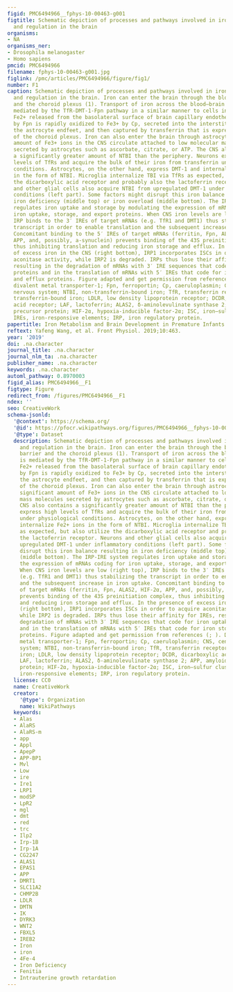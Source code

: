 ```yaml
---
figid: PMC6494966__fphys-10-00463-g001
figtitle: Schematic depiction of processes and pathways involved in iron homeostasis
  and regulation in the brain
organisms:
- NA
organisms_ner:
- Drosophila melanogaster
- Homo sapiens
pmcid: PMC6494966
filename: fphys-10-00463-g001.jpg
figlink: /pmc/articles/PMC6494966/figure/fig1/
number: F1
caption: Schematic depiction of processes and pathways involved in iron homeostasis
  and regulation in the brain. Iron can enter the brain through the blood–brain barrier
  and the choroid plexus (1). Transport of iron across the blood–brain barrier is
  mediated by the TfR-DMT-1-Fpn pathway in a similar manner to cells in the periphery.
  Fe2+ released from the basolateral surface of brain capillary endothelial cells
  by Fpn is rapidly oxidized to Fe3+ by Cp, secreted into the interstitium through
  the astrocyte endfeet, and then captured by transferrin that is expressed by cells
  of the choroid plexus. Iron can also enter the brain through astrocytes (2). A significant
  amount of Fe3+ ions in the CNS circulate attached to low molecular mass molecules
  secreted by astrocytes such as ascorbate, citrate, or ATP. The CNS also contains
  a significantly greater amount of NTBI than the periphery. Neurons express high
  levels of TfRs and acquire the bulk of their iron from transferrin under physiological
  conditions. Astrocytes, on the other hand, express DMT-1 and internalize Fe2+ ions
  in the form of NTBI. Microglia internalize TBI via TfRs as expected, but also utilize
  the dicarboxylic acid receptor and probably also the lactoferrin receptor. Neurons
  and other glial cells also acquire NTBI from upregulated DMT-1 under inflammatory
  conditions (left part). Some factors might disrupt this iron balance resulting in
  iron deficiency (middle top) or iron overload (middle bottom). The IRP-IRE system
  regulates iron uptake and storage by modulating the expression of mRNAs coding for
  iron uptake, storage, and export proteins. When CNS iron levels are low (right top),
  IRP binds to the 3′ IREs of target mRNAs (e.g. TfR1 and DMT1) thus stabilizing the
  transcript in order to enable translation and the subsequent increase in iron uptake.
  Concomitant binding to the 5′ IREs of target mRNAs (ferritin, Fpn, ALAS2, HIF-2α,
  APP, and, possibly, a-synuclein) prevents binding of the 43S preinitiation complex,
  thus inhibiting translation and reducing iron storage and efflux. In the presence
  of excess iron in the CNS (right bottom), IRP1 incorporates ISCs in order to acquire
  aconitase activity, while IRP2 is degraded. IRPs thus lose their affinity for IREs,
  resulting in the degradation of mRNAs with 3′ IRE sequences that code for iron uptake
  proteins and in the translation of mRNAs with 5′ IREs that code for iron storage
  and efflux proteins. Figure adapted and get permission from references (; ). DMT-1,
  divalent metal transporter-1; Fpn, ferroportin; Cp, caeruloplasmin; CNS, central
  nervous system; NTBI, non-transferrin-bound iron; TfR, transferrin receptor; TBI,
  transferrin-bound iron; LDLR, low density lipoprotein receptor; DCDR, dicarboxylic
  acid receptor; LAF, lactoferrin; ALAS2, δ-aminolevulinate synthase 2; APP, amyloid
  precursor protein; HIF-2α, hypoxia-inducible factor-2α; ISC, iron–sulfur cluster;
  IREs, iron-responsive elements; IRP, iron regulatory protein.
papertitle: Iron Metabolism and Brain Development in Premature Infants.
reftext: Yafeng Wang, et al. Front Physiol. 2019;10:463.
year: '2019'
doi: .na.character
journal_title: .na.character
journal_nlm_ta: .na.character
publisher_name: .na.character
keywords: .na.character
automl_pathway: 0.8970003
figid_alias: PMC6494966__F1
figtype: Figure
redirect_from: /figures/PMC6494966__F1
ndex: ''
seo: CreativeWork
schema-jsonld:
  '@context': https://schema.org/
  '@id': https://pfocr.wikipathways.org/figures/PMC6494966__fphys-10-00463-g001.html
  '@type': Dataset
  description: Schematic depiction of processes and pathways involved in iron homeostasis
    and regulation in the brain. Iron can enter the brain through the blood–brain
    barrier and the choroid plexus (1). Transport of iron across the blood–brain barrier
    is mediated by the TfR-DMT-1-Fpn pathway in a similar manner to cells in the periphery.
    Fe2+ released from the basolateral surface of brain capillary endothelial cells
    by Fpn is rapidly oxidized to Fe3+ by Cp, secreted into the interstitium through
    the astrocyte endfeet, and then captured by transferrin that is expressed by cells
    of the choroid plexus. Iron can also enter the brain through astrocytes (2). A
    significant amount of Fe3+ ions in the CNS circulate attached to low molecular
    mass molecules secreted by astrocytes such as ascorbate, citrate, or ATP. The
    CNS also contains a significantly greater amount of NTBI than the periphery. Neurons
    express high levels of TfRs and acquire the bulk of their iron from transferrin
    under physiological conditions. Astrocytes, on the other hand, express DMT-1 and
    internalize Fe2+ ions in the form of NTBI. Microglia internalize TBI via TfRs
    as expected, but also utilize the dicarboxylic acid receptor and probably also
    the lactoferrin receptor. Neurons and other glial cells also acquire NTBI from
    upregulated DMT-1 under inflammatory conditions (left part). Some factors might
    disrupt this iron balance resulting in iron deficiency (middle top) or iron overload
    (middle bottom). The IRP-IRE system regulates iron uptake and storage by modulating
    the expression of mRNAs coding for iron uptake, storage, and export proteins.
    When CNS iron levels are low (right top), IRP binds to the 3′ IREs of target mRNAs
    (e.g. TfR1 and DMT1) thus stabilizing the transcript in order to enable translation
    and the subsequent increase in iron uptake. Concomitant binding to the 5′ IREs
    of target mRNAs (ferritin, Fpn, ALAS2, HIF-2α, APP, and, possibly, a-synuclein)
    prevents binding of the 43S preinitiation complex, thus inhibiting translation
    and reducing iron storage and efflux. In the presence of excess iron in the CNS
    (right bottom), IRP1 incorporates ISCs in order to acquire aconitase activity,
    while IRP2 is degraded. IRPs thus lose their affinity for IREs, resulting in the
    degradation of mRNAs with 3′ IRE sequences that code for iron uptake proteins
    and in the translation of mRNAs with 5′ IREs that code for iron storage and efflux
    proteins. Figure adapted and get permission from references (; ). DMT-1, divalent
    metal transporter-1; Fpn, ferroportin; Cp, caeruloplasmin; CNS, central nervous
    system; NTBI, non-transferrin-bound iron; TfR, transferrin receptor; TBI, transferrin-bound
    iron; LDLR, low density lipoprotein receptor; DCDR, dicarboxylic acid receptor;
    LAF, lactoferrin; ALAS2, δ-aminolevulinate synthase 2; APP, amyloid precursor
    protein; HIF-2α, hypoxia-inducible factor-2α; ISC, iron–sulfur cluster; IREs,
    iron-responsive elements; IRP, iron regulatory protein.
  license: CC0
  name: CreativeWork
  creator:
    '@type': Organization
    name: WikiPathways
  keywords:
  - Alas
  - AlaRS
  - AlaRS-m
  - app
  - Appl
  - ApepP
  - APP-BP1
  - Mvl
  - Low
  - ire
  - Ire1
  - LRP1
  - modSP
  - LpR2
  - mgl
  - dmt
  - red
  - trc
  - Ilp2
  - Irp-1B
  - Irp-1A
  - CG2247
  - ALAS1
  - EPAS1
  - APP
  - DMRT1
  - SLC11A2
  - CHMP2B
  - LDLR
  - DMTN
  - IK
  - DYRK3
  - WNT2
  - FBXL5
  - IREB2
  - Iron
  - iron
  - 4Fe-4
  - Iron Deficiency
  - Fenitia
  - Intrauterine growth retardation
---
```

